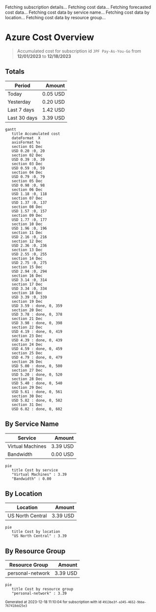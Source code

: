 Fetching subscription details...
Fetching cost data...
Fetching forecasted cost data...
Fetching cost data by service name...
Fetching cost data by location...
Fetching cost data by resource group...
# Azure Cost Overview

> Accumulated cost for subscription id `JPF Pay-As-You-Go` from **12/01/2023** to **12/18/2023**

## Totals

|Period|Amount|
|---|---:|
|Today|0.05 USD|
|Yesterday|0.20 USD|
|Last 7 days|1.42 USD|
|Last 30 days|3.39 USD|

```mermaid
gantt
   title Accumulated cost
   dateFormat  X
   axisFormat %s
   section 01 Dec
   USD 0.20 :0, 20
   section 02 Dec
   USD 0.39 :0, 39
   section 03 Dec
   USD 0.59 :0, 59
   section 04 Dec
   USD 0.79 :0, 79
   section 05 Dec
   USD 0.98 :0, 98
   section 06 Dec
   USD 1.18 :0, 118
   section 07 Dec
   USD 1.37 :0, 137
   section 08 Dec
   USD 1.57 :0, 157
   section 09 Dec
   USD 1.77 :0, 177
   section 10 Dec
   USD 1.96 :0, 196
   section 11 Dec
   USD 2.16 :0, 216
   section 12 Dec
   USD 2.36 :0, 236
   section 13 Dec
   USD 2.55 :0, 255
   section 14 Dec
   USD 2.75 :0, 275
   section 15 Dec
   USD 2.94 :0, 294
   section 16 Dec
   USD 3.14 :0, 314
   section 17 Dec
   USD 3.34 :0, 334
   section 18 Dec
   USD 3.39 :0, 339
   section 19 Dec
   USD 3.59 : done, 0, 359
   section 20 Dec
   USD 3.78 : done, 0, 378
   section 21 Dec
   USD 3.98 : done, 0, 398
   section 22 Dec
   USD 4.19 : done, 0, 419
   section 23 Dec
   USD 4.39 : done, 0, 439
   section 24 Dec
   USD 4.59 : done, 0, 459
   section 25 Dec
   USD 4.79 : done, 0, 479
   section 26 Dec
   USD 5.00 : done, 0, 500
   section 27 Dec
   USD 5.20 : done, 0, 520
   section 28 Dec
   USD 5.40 : done, 0, 540
   section 29 Dec
   USD 5.61 : done, 0, 561
   section 30 Dec
   USD 5.82 : done, 0, 582
   section 31 Dec
   USD 6.02 : done, 0, 602
```

## By Service Name

|Service|Amount|
|---|---:|
|Virtual Machines|3.39 USD|
|Bandwidth|0.00 USD|

```mermaid
pie
   title Cost by service
   "Virtual Machines" : 3.39
   "Bandwidth" : 0.00
```

## By Location

|Location|Amount|
|---|---:|
|US North Central|3.39 USD|

```mermaid
pie
   title Cost by location
   "US North Central" : 3.39
```

## By Resource Group

|Resource Group|Amount|
|---|---:|
|personal-network|3.39 USD|

```mermaid
pie
   title Cost by resource group
   "personal-network" : 3.39
```

<sup>Generated at 2023-12-18 11:10:04 for subscription with id `4913be3f-a345-4652-9bba-767418dd25e3`</sup>
